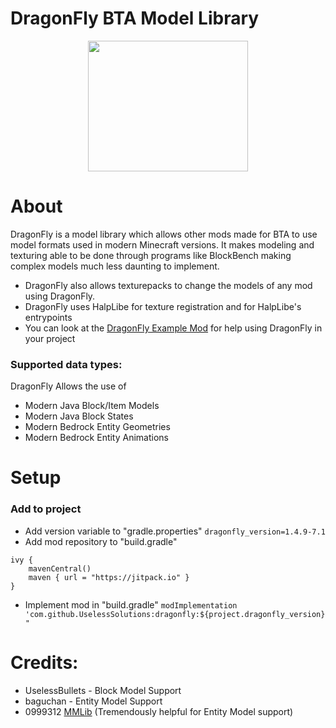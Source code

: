 # DragonFly BTA Model Library
<p align="center">
  <img width="256" height="209" src="https://github.com/UselessBullets/DragonFly/assets/80850784/646a4d77-06c1-40cb-a070-c86dcfda55c1">
</p>

# About
DragonFly is a model library which allows other mods made for BTA to use model formats used in modern Minecraft versions. It makes modeling and texturing able to be done through programs like BlockBench making complex models much less daunting to implement.

- DragonFly also allows texturepacks to change the models of any mod using DragonFly.
- DragonFly uses HalpLibe for texture registration and for HalpLibe's entrypoints
- You can look at the [DragonFly Example Mod](https://github.com/UselessSolutions/DragonFlyExample) for help using DragonFly in your project

### Supported data types:
DragonFly Allows the use of
- Modern Java Block/Item Models
- Modern Java Block States
- Modern Bedrock Entity Geometries
- Modern Bedrock Entity Animations

# Setup
### Add to project
- Add version variable to "gradle.properties" `dragonfly_version=1.4.9-7.1`
- Add mod repository to "build.gradle"
```
ivy {
	mavenCentral()
	maven { url = "https://jitpack.io" }
}
```
- Implement mod in "build.gradle" `modImplementation 'com.github.UselessSolutions:dragonfly:${project.dragonfly_version}"`

# Credits:
- UselessBullets - Block Model Support
- baguchan - Entity Model Support
- 0999312 [MMLib](https://github.com/0999312/MMLib/tree/3e87210c9305a5724e06c492be503533a1ebcd59) (Tremendously helpful for Entity Model support)

